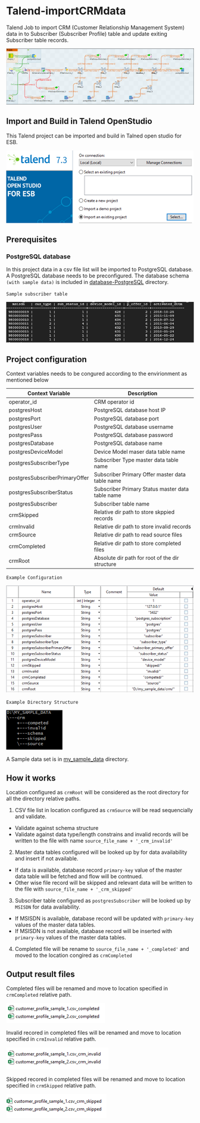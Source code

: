 # Talend-importCRMdata
Talend Job to import CRM (Customer Relationship Management System) data in to Subscriber (Subscriber Profile) table and update exiting Subscriber table records. 

![alttext](./images/TalendJob.PNG?raw=true)


## Import and Build in Talend OpenStudio
This Talend project can be imported and build in Talned open studio for ESB.

![alttext](./images/ImportProject.PNG?raw=true)

## Prerequisites

### PostgreSQL database
In this project data in a csv file list will be imported to PostgreSQL database. 
A PostgreSQL database needs to be preconfigured. The database schema `(with sample data)` is included in [database-PostgreSQL](./database-PostgreSQL) directory.

`Sample subscriber table`

![alttext](./images/Postgres-Subscriber-Table.PNG?raw=true)

## Project configuration

Context variables needs to be congured according to the envirionment as mentioned below

| Context Variable | Description  |
--- | --- 
| operator_id | CRM operator id|
| postgresHost | PostgreSQL database host IP| 
| postgresPort | PostgreSQL database port| 
| postgresUser | PostgreSQL database username| 
| postgresPass | PostgreSQL database password| 
| postgresDatabase | PostgreSQL database name| 
| postgresDeviceModel | Device Model maser data table name |
| postgresSubscriberType | Subscriber Type master data table name |
| postgresSubscriberPrimaryOffer | Subscriber Primary Offer master data table name |
| postgresSubscriberStatus | Subscriber Primary Status master data table name |
| postgresSubscriber | Subscriber table name |
| crmSkipped | Relative dir path to store skppied records |
| crmInvalid | Relative dir path to store invalid records |
| crmSource | Relative dir path to read source files |
| crmCompleted | Relative dir path to store completed files |
| crmRoot | Absolute dir path for root of the dir structure | 


`Example Configuration`

![alttext](./images/Talend-Context-Var.PNG?raw=true)

`Example Directory Structure`

![alttext](./images/Sample-Directory-Structure.PNG?raw=true)

A Sample data set is in  [my_sample_data](./my_sample_data) directory.


## How it works
Location configured as `crmRoot` will be considered as the root directory for all the directory relative paths. 
1. CSV file list in location configured as `crmSource` will be read sequencially and validate.
  - Validate against schema structure
  - Validate against data type/length constrains
  and invalid records will be written to the file with name `source_file_name + '_crm_invalid'`
2. Master data tables configured will be looked up by for data availability and insert if not available.
  - If data is available, database record `primary-key` value of the master data table will be fetched and flow will be contnued.
  - Other wise file record will be skipped and relevant data will be written to the file with `source_file_name + '_crm_skipped'`
3. Subscriber table configured as `postgresSubscriber` will be looked up by `MSISDN` for data availability.
  - If MSISDN is available, database record will be updated with `primary-key` values of the master data tables.
  - If MSISDN is not available, database record will be inserted with `primary-key` values of the master data tables.
4. Completed file will be rename to `source_file_name + '_completed'` and moved to the location congired as `crmCompleted`

## Output result files

Completed files will be renamed and move to location specified in `crmCompleted` relative path.

![alttext](./images/Sample-Completed.PNG?raw=true)

Invalid recored in completed files will be renamed and move to location specified in `crmInvalid`  relative path.

![alttext](./images/Sample-Invalid.PNG?raw=true)

Skipped recored in completed files will be renamed and move to location specified in `crmSkipped`  relative path.

![alttext](./images/Sample-Skipped.PNG?raw=true)
